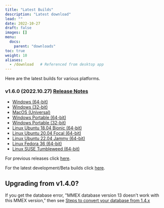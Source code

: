 ```yaml
---
title: "Latest Builds"
description: "Latest download"
lead: ""
date: 2022-10-27
draft: false
images: []
menu:
  docs:
    parent: "downloads"
toc: true
weight: 10
aliases:
  - /download   # Referenced from desktop app
---
```


Here are the latest builds for various platforms.

### v1.6.0 (2022.10.27) [Release Notes](https://github.com/moneymanagerex/moneymanagerex/releases/tag/v1.6.0)

- [Windows (64-bit)](https://github.com/moneymanagerex/moneymanagerex/releases/download/v1.6.0/mmex-1.6.0-win64.exe)
- [Windows (32-bit)](https://github.com/moneymanagerex/moneymanagerex/releases/download/v1.6.0/mmex-1.6.0-win32.exe)
- [MacOS (Universal)](https://github.com/moneymanagerex/moneymanagerex/releases/download/v1.6.0/mmex-1.6.0-Darwin.dmg)
- [Windows Portable (64-bit)](https://github.com/moneymanagerex/moneymanagerex/releases/download/v1.6.0/mmex-1.6.0-win64-portable.zip)
- [Windows Portable (32-bit)](https://github.com/moneymanagerex/moneymanagerex/releases/download/v1.6.0/mmex-1.6.0-win32-portable.zip)
- [Linux Ubuntu 18.04 Bionic (64-bit)](https://github.com/moneymanagerex/moneymanagerex/releases/download/v1.6.0/mmex_1.6.0-Ubuntu.18.04.bionic_amd64.deb)
- [Linux Ubuntu 20.04 Focal (64-bit)](https://github.com/moneymanagerex/moneymanagerex/releases/download/v1.6.0/mmex_1.6.0-Ubuntu.20.04.focal_amd64.deb)
- [Linux Ubuntu 22.04 Jammy (64-bit)](https://github.com/moneymanagerex/moneymanagerex/releases/download/v1.6.0/mmex_1.6.0-Ubuntu.22.04.jammy_amd64.deb)
- [Linux Fedora 36 (64-bit)](https://github.com/moneymanagerex/moneymanagerex/releases/download/v1.6.0/mmex-1.6.0-Fedora.36.ThirtySix.fc36.x86_64.rpm)
- [Linux SUSE Tumbleweed (64-bit)](https://github.com/moneymanagerex/moneymanagerex/releases/download/v1.6.0/mmex-1.6.0-openSUSE.Tumbleweed.x86_64.rpm)

For previous releases click [here](../older).

For the latest development/Beta builds click [here](../development).

## Upgrading from v1.4.0?

If you get the database error, "MMEX database version 13 doesn't work with this MMEX version," 
then see [Steps to convert your database from 1.4.x](https://github.com/moneymanagerex/moneymanagerex/issues/2353)
